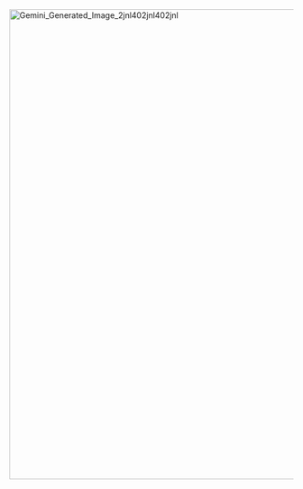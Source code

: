 <img width="1248" height="832" alt="Gemini_Generated_Image_2jnl402jnl402jnl" src="https://github.com/user-attachments/assets/3e652521-c26d-4715-b51f-2d22f5a372b3" />
